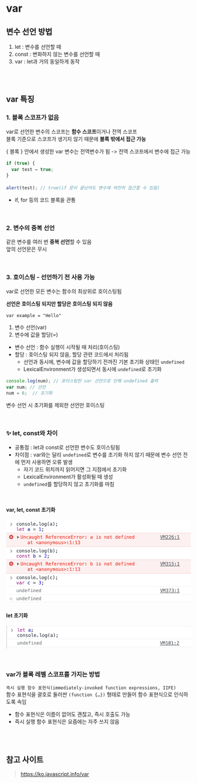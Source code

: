 # var

## 변수 선언 방법

1. let : 변수를 선언할 때
2. const : 변화하지 않는 변수를 선언할 때  
3. var : let과 거의 동일하게 동작

<br><br>

## var 특징 

### 1. 블록 스코프가 없음

var로 선언한 변수의 스코프는 **함수 스코프**이거나 전역 스코프  
블록 기준으로 스코프가 생기지 않기 때문에 **블록 밖에서 접근 가능**  

{ 블록 } 안에서 생성한 var 변수는 전역변수가 됨 -> 전역 스코프에서 변수에 접근 가능 

```js
if (true) {
  var test = true; 
}

alert(test); // true(if 문이 끝났어도 변수에 여전히 접근할 수 있음)
```

* if, for 등의 코드 블록을 관통

<br>

### 2. 변수의 중복 선언 

같은 변수를 여러 번 **중복 선언**할 수 있음     
앞의 선언문은 무시

<br>

### 3. 호이스팅 - 선언하기 전 사용 가능

var로 선언한 모든 변수는 함수의 최상위로 호이스팅됨    

**선언은 호이스팅 되지만 할당은 호이스팅 되지 않음**

```
var example = "Hello"
```

1. 변수 선언(var)
2. 변수에 값을 할당(=)


* 변수 선언 : 함수 실행이 시작될 때 처리(호이스팅) 
* 할당 : 호이스팅 되지 않음, 할당 관련 코드에서 처리됨
  * 선언과 동시에, 변수에 값을 할당하기 전까진 기본 초기화 상태인 `undefined`
  * LexicalEnvironment가 생성되면서 동시에 `undefined`로 초기화


```js
console.log(num); // 호이스팅한 var 선언으로 인해 undefined 출력
var num; // 선언
num = 6;  // 초기화
```

변수 선언 시 초기화를 제외한 선언만 호이스팅   

<br>

### ✨ let, const와 차이

* 공통점 : let과 const로 선언한 변수도 호이스팅됨 
* 차이점 : var와는 달리 `undefined`로 변수를 초기화 하지 않기 때문에 변수 선언 전에 먼저 사용하면 오류 발생
  * 자기 코드 위치까지 읽어지면 그 지점에서 초기화
  * LexicalEnvironment가 활성화될 때 생성
  * `undefined`를 할당하지 않고 초기화를 마침
  
<br>

#### var, let, const 초기화 

![](../Images/var,let,const.png)

#### let 초기화  

![](../Images/let_초기화.png)

<br>

### var가 블록 레벨 스코프를 가지는 방법

`즉시 실행 함수 표현식(immediately-invoked function expressions, IIFE)`  
함수 표현식을 괄호로 둘러싼 `(function {…})` 형태로 만들어 함수 표현식으로 인식하도록 속임   
* 함수 표현식은 이름이 없어도 괜찮고, 즉시 호출도 가능
* 즉시 실행 함수 표현식은 요즘에는 자주 쓰지 않음


<br><br>

## 참고 사이트 

> https://ko.javascript.info/var
